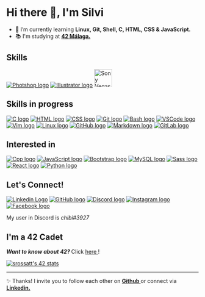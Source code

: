 # Hi there 👋, I'm Silvi

- 🌱 I’m currently learning <b> Linux, Git, Shell, C, HTML, CSS & JavaScript. </b>
- 📚 I'm studying at <b> <a href="https://www.42malaga.com/"> 42 Málaga. </a> </b>

## Skills 

<a href="https://www.adobe.com/es/products/photoshop.html"><img src="https://skillicons.dev/icons?i=ps" alt="Photshop logo" /></a>
<a href="https://www.adobe.com/es/products/illustrator.html"><img src="https://skillicons.dev/icons?i=ai" alt="Illustrator logo" /></a>
<a href="https://www.vegascreativesoftware.com/es/"><img src="https://i.pinimg.com/originals/e2/f1/4f/e2f14fd81ae695ebae159a8b0ef53fcd.png" alt="Sony Vegas logo" length="47px" width="47px" /></a>

## Skills in progress

<a href="https://www.w3schools.com/c/"><img src="https://skillicons.dev/icons?i=c" alt="C logo" /></a>
<a href="https://www.w3schools.com/html/default.asp"><img src="https://skillicons.dev/icons?i=html" alt="HTML logo" /></a>
<a href="https://www.w3schools.com/css/"><img src="https://skillicons.dev/icons?i=css" alt="CSS logo" /></a>
<a href="https://git-scm.com/"><img src="https://skillicons.dev/icons?i=git" alt="Git logo" /></a>
<a href="https://www.javatpoint.com/bash"><img src="https://skillicons.dev/icons?i=bash" alt="Bash logo" /></a>
<a href="https://code.visualstudio.com/"><img src="https://skillicons.dev/icons?i=vscode" alt="VSCode logo" /></a>
<a href="https://www.vim.org/"><img src="https://skillicons.dev/icons?i=vim" alt="Vim logo" /></a>
<a href="https://www.linux.org/"><img src="https://skillicons.dev/icons?i=linux" alt="Linux logo" /></a>
<a href="https://github.com/"><img src="https://skillicons.dev/icons?i=github" alt="GitHub logo" /></a>
<a href="https://www.markdownguide.org/"><img src="https://skillicons.dev/icons?i=md" alt="Markdown logo" /></a>
<a href="https://about.gitlab.com/" ><img src="https://skillicons.dev/icons?i=gitlab" alt="GitLab logo" /></a>

## Interested in

<a href="https://www.learncpp.com/"><img src="https://skillicons.dev/icons?i=cpp" alt="Cpp logo" /></a>
<a href="https://www.javascript.com/"><img src="https://skillicons.dev/icons?i=js" alt="JavaScript logo" /></a>
<a href="https://getbootstrap.com/"><img src="https://skillicons.dev/icons?i=bootstrap" alt="Bootstrap logo" /></a>
<a href="https://www.mysql.com/"><img src="https://skillicons.dev/icons?i=mysql" alt="MySQL logo" /></a>
<a href="https://sass-lang.com/"><img src="https://skillicons.dev/icons?i=sass" alt="Sass logo" /></a>
<a href="https://es.reactjs.org/"><img src="https://skillicons.dev/icons?i=react" alt="React logo" /></a>
<a href="https://www.python.org/downloads/"><img src="https://skillicons.dev/icons?i=py" alt="Python logo" /></a>

## Let's Connect! 

<a href="https://www.linkedin.com/in/rossattism/"><img src="https://skillicons.dev/icons?i=linkedin" alt="Linkedin Logo"></a>
<a href="https://github.com/RossattiSM"><img src="https://skillicons.dev/icons?i=github" alt="GitHub logo" /></a>
<a href="https://discord.com/"><img src="https://skillicons.dev/icons?i=discord" alt="Discord logo" /></a>
<a href="https://www.instagram.com/chibirossatti/"><img src="https://skillicons.dev/icons?i=instagram" alt="Instagram logo" /></a>
<a href="https://www.facebook.com/silmaross"><img src="https://skillicons.dev/icons?i=facebook" alt="Facebook logo" /></a>

My user in Discord is <i> chibi#3927 </i>

## I'm a 42 Cadet

<b> <i> Want to know about 42? </i> </b> Click <a href="https://42.fr/en/homepage/"> here </a>!

<a href="https://github.com/oakoudad/badge42"><img src="https://badge.mediaplus.ma/black/srossatt?1337Badge=off&UM6P=off" alt="srossatt's 42 stats" /></a>
 
<hr>
 
 ✨ Thanks! I invite you to follow each other on <b> <a href="https://github.com/RossattiSM"> Github </a> </b> or connect via <b> <a href="https://www.linkedin.com/in/rossattism/"> Linkedin. </b>
